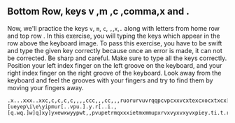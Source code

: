 

## Bottom Row, keys v ,m ,c ,comma,x and .

Now, we'll practice the keys `v`, `m`, `c`, `,`,`x`,`.` along with letters from home row and top row .
In this exercise, you will typing the keys which appear in the row above the keyboard image. 
To pass this exercise, you have to be swift and type the given key correctly because once an error is made, it can not be corrected.
Be sharp and careful. Make sure to type all the keys correctly.
Position your left index finger on the left groove on the keyboard, and your right index finger on the right groove of the keyboard. 
Look away from the keyboard and feel the grooves with your fingers and try to find them by moving your fingers away.

```practicetyping
.x...xxx..xxc,c,c,c,c,,,,ccc,,,cc,,,ruorurvuvrqqpcvpcxxvcxtexcxocxtxcx[cxoxq]xix,xv,q,.o,.\.,to.vqt[.o[m.ttr.m]qe.mpt.]t]m.r]pe\mpt.\o\micumtmw[pvc[mvecmv[ptepmvi]t]mve]iemvmvutq\r\u\rtcupy[wypoyw\oycccwy\o\y\qw\o\ippe,,,[ueyep\i\e\yipmur[..vpu.].y.r[..i.,[q.wq.]w]q]xy]yxewxwyypwt,,pvupetrmqxxxietmxmmupxrvxvyxvxyvxpiey.ti.t.r.u.e.u.f.j.dgggjdsakda;''a;slsghghgdfj'';;aaadkggghhhhjkllsla;'aaaskgks;'kfjfjjlsddjdkff
```
